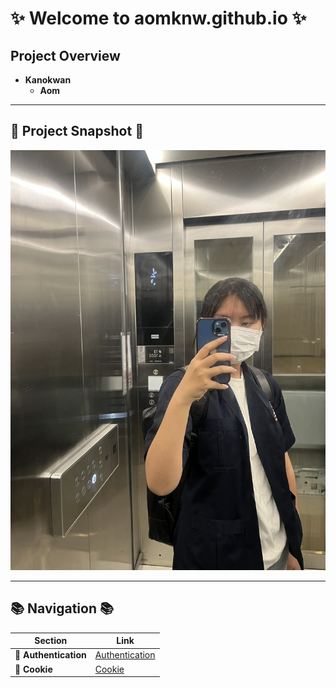 # ✨ **Welcome to aomknw.github.io** ✨

## **Project Overview** 
- **Kanokwan**  
  - **Aom**  

---

## 📸 **Project Snapshot** 📸

![alt text](Images/IMG_5457.jpeg)

---

## 📚 **Navigation** 📚

| **Section**           | **Link**                       |
|-----------------------|--------------------------------|
| 🔐 **Authentication**  | [Authentication](authentication)  |
| 🍪 **Cookie**          | [Cookie](cookie.md)            |
